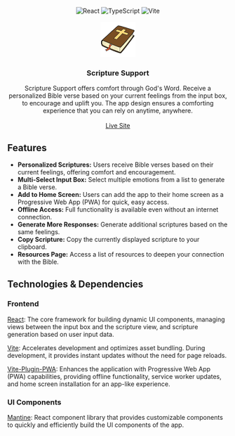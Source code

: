 <a name="top"></a>
<div align="center">

<img alt="React" height="22" src="https://ziadoua.github.io/m3-Markdown-Badges/badges/React/react2.svg">

<img alt="TypeScript" height="22" src="https://ziadoua.github.io/m3-Markdown-Badges/badges/TypeScript/typescript2.svg">

<img alt="Vite" height="22" src="https://ziadoua.github.io/m3-Markdown-Badges/badges/ViteJS/vitejs2.svg">

<br>

<br>

<img src="public/favicon.png" alt="Logo" width="80" height="80">

<h3 align="center">Scripture Support</h3>

<p align="center">
Scripture Support offers comfort through God's Word. Receive a personalized Bible verse based on your current feelings from the input box, to encourage and uplift you. The app design ensures a comforting experience that you can rely on anytime, anywhere.
<br />
<br />
<a href="https://monicaalyssa.github.io/scripture-support/">Live Site</a>
</div>


## Features

- **Personalized Scriptures:** Users receive Bible verses based on their current feelings, offering comfort and encouragement.
- **Multi-Select Input Box:** Select multiple emotions from a list to generate a Bible verse.
- **Add to Home Screen:** Users can add the app to their home screen as a Progressive Web App (PWA) for quick, easy access.
- **Offline Access:** Full functionality is available even without an internet connection.
- **Generate More Responses:** Generate additional scriptures based on the same feelings.
- **Copy Scripture:** Copy the currently displayed scripture to your clipboard.
- **Resources Page:** Access a list of resources to deepen your connection with the Bible.


## Technologies & Dependencies


### Frontend
<a href="https://react.dev/">React</a>: The core framework for building dynamic UI components, managing views between the input box and the scripture view, and scripture generation based on user input data.

<a href="https://vite.dev/">Vite</a>: Accelerates development and optimizes asset bundling. During development, it provides instant updates without the need for page reloads.

<a href="https://vite-pwa-org.netlify.app/">Vite-Plugin-PWA</a>: Enhances the application with Progressive Web App (PWA) capabilities, providing offline functionality, service worker updates, and home screen installation for an app-like experience.

### UI Components

<a href="https://mantine.dev/">Mantine</a>: React component library that provides customizable components to quickly and efficiently build the UI components of the app.
